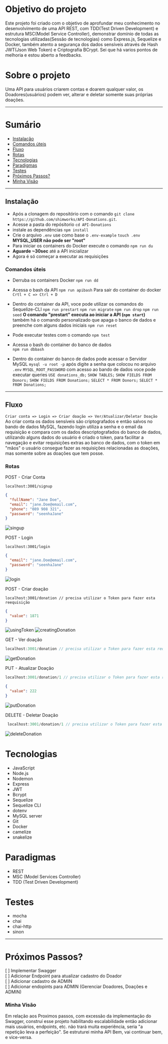 # Objetivo do projeto

Este projeto foi criado com o objetivo de aprofundar meu conhecimento no desenvolvimento de uma API REST, com TDD(Test Driven Development) e estrutura MSC(Model Service Controller), demonstrar domínio de todas as tecnologias utilizadas(Sessão de tecnologias) como Express.js, Sequelize e Docker, também atento a segurança dos dados sensíveis através de Hash JWT(Json Web Token) e Criptografia BCrypt.
Sei que há varios pontos de melhoria e estou aberto a feedbacks.


# Sobre o projeto

Uma API para usuários criarem contas e doarem qualquer valor, os Doadores(usuários) podem ver, alterar e deletar somente suas próprias doações.

---
# Sumário

- [Instalação](#Instalação)
- [Comandos úteis](#comandos-úteis)
- [Fluxo](#fluxo)
- [Rotas](#rotas)
- [Tecnologias](#tecnologias)
- [Paradigmas](#Paradigmas)
- [Testes](#Testes)
- [Próximos Passos?](#próximos-passos)
- [Minha Visão](#minha-visão)
---

## Instalação

* Após a clonagem do repositório com o comando
`git clone https://github.com/shimworks/API-Donations.git`.
* Acesse a pasta do repósitorio
`cd API-Donations`
* instale as dependências
`npm install`
* Crie o arquivo `.env` use como base o `.env-example`
`touch .env`
**MYSQL_USER não pode ser "root"**
* Para iniciar os containers do Docker execute o comando `npm run du`
* **Aguarde ~30sec** até a API inicializar
* Agora é só começar a executar as requisições

### Comandos úteis

- Derruba os containers Docker 
  `npm run dd`
  
- Acessa o bash da API 
  `npm run apibash`
  Para sair do container do docker `Crtl + C => Ctrl + D`
- Dentro do container da API, voce pode utilizar os comandos do Sequelize-CLI
  `npm run prestart` `npm run migrate` `npm run drop` `npm run seed` 
  **O comando "prestart" executa ao iniciar a API (`npm start`)**
  também há o comando personalizado que apaga o banco de dados e preenche com alguns dados iniciais
  `npm run reset`
- Pode executar testes com o comando
  `npm test`
- Acessa o bash do container do banco de dados  
  `npm run dbbash`
- Dentro do container do banco de dados pode acessar o Servidor MySQL
  `mysql -u root -p` após digite a senha que colocou no arquivo `.env` `MYSQL_ROOT_PASSWORD` com acesso ao bando de dados voce pode executar queries
  `USE donations_db;`
  `SHOW TABLES;`
  `SHOW FIELDS FROM Donors;`
  `SHOW FIELDS FROM Donations;`
  `SELECT * FROM Donors;`
  `SELECT * FROM Donations;`
---
## Fluxo

`Criar conta => Login => Criar doação => Ver/Atualizar/Deletar Doação`
Ao criar conta os dados sensíveis são criptografados e então salvos no bando de dados MySQL, fazendo login utiliza a senha e o email da requisição e compara com os dados descriptografados do banco de dados, utilizando alguns dados do usuário é criado o token, para facilitar a navegação e evitar requisições extras ao banco de dados, com o token em "mãos" o usuário consegue fazer as requisições relacionadas as doações, mas somente sobre as doações que tem posse.


### Rotas

POST - Criar Conta 
```
localhost:3001/signup
```
```json
{
  "fullName": "Jane Doe",
  "email": "jane.Doe@email.com",
  "phone": "089 908 321",
  "password": "seenhaJane"
}
```
![singup](/Global/Pics/01-singup.png)

POST - Login
```
localhost:3001/login
```
```json
{
  "email": "jane.Doe@email.com",
  "password": "seenhaJane"
}
```
![login](/Global/Pics/02-login.png)

POST - Criar doação
```
localhost:3001/donation // precisa utilizar o Token para fazer esta reequisição
```
```json
{
  "value": 1871
}
```
![usingToken](/Global/Pics/03_1-postDonation.png)
![creatingDonation](/Global/Pics/03_2-postDonation.png)

GET - Ver doação
```js
localhost:3001/donation // precisa utilizar o Token para fazer esta requisição
```
![getDonation](/Global/Pics/04-getDonation.png)

PUT - Atualizar Doação
```js
localhost:3001/donation/1 // precisa utilizar o Token para fazer esta requisição
```
```json
{
  "value": 222
}
```
![putDonation](/Global/Pics/05-putDonation.png)

DELETE - Deletar Doação
```js
 localhost:3001/donation/1 // precisa utilizar o Token para fazer esta requisição
```
![deleteDonation](/Global/Pics/06-deleteDonation.png)

# Tecnologias
- JavaScript
- Node.js
- Nodemon
- Express
- JWT
- Bcrypt
- Sequelize
- Sequelize CLI
- dotenv
- MySQL server
- Git
- Docker
- camelize
- snakelize

# Paradigmas
- REST
- MSC (Model Services Controller)
- TDD (Test Driven Development)

# Testes
- mocha
- chai
- chai-http
- sinon

---

# Próximos Passos?

[ ] Implementar Swagger  
[ ] Adicionar Endpoint para atualizar cadastro do Doador  
[ ] Adicionar cadastro de ADMIN  
[ ] Adicionar endopints para ADMIN (Gerenciar Doadores, Doações e ADMIN)  

### Minha Visão 
Em relação aos Proximos passos, com excessão da implementação do Swagger, construí esse projeto habilitando escalabilidade então adicionar mais usuários, endpoints, etc. não trará muita experiência, seria "a repetição leva a perfeição". Se estruturei minha API Bem, vai continuar bem, e vice-versa.


